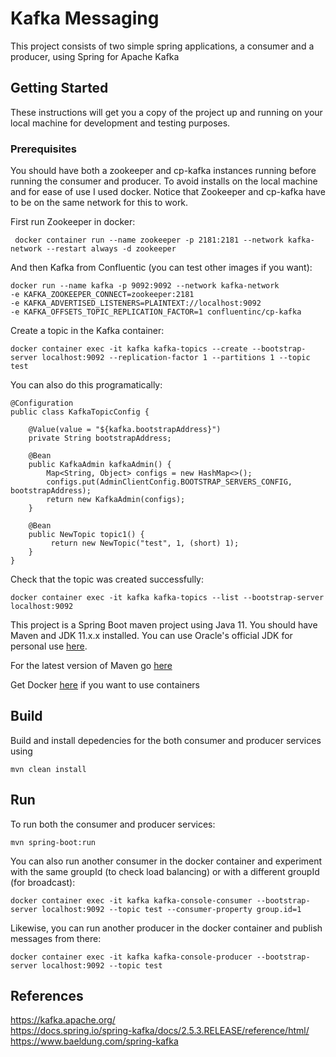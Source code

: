 # Kafka Messaging 

This project consists of two simple spring applications, a consumer and a producer, using Spring for Apache Kafka

## Getting Started

These instructions will get you a copy of the project up and running on your local machine for development and testing purposes.

### Prerequisites

You should have both a zookeeper and cp-kafka instances running before running the consumer and producer.
To avoid installs on the local machine and for ease of use I used docker. Notice that Zookeeper and cp-kafka have to be on the same network for this to work.

First run Zookeeper in docker:

```
 docker container run --name zookeeper -p 2181:2181 --network kafka-network --restart always -d zookeeper
```

And then Kafka from Confluentic (you can test other images if you want):

```
docker run --name kafka -p 9092:9092 --network kafka-network 
-e KAFKA_ZOOKEEPER_CONNECT=zookeeper:2181 
-e KAFKA_ADVERTISED_LISTENERS=PLAINTEXT://localhost:9092 
-e KAFKA_OFFSETS_TOPIC_REPLICATION_FACTOR=1 confluentinc/cp-kafka
```

Create a topic in the Kafka container:

```
docker container exec -it kafka kafka-topics --create --bootstrap-server localhost:9092 --replication-factor 1 --partitions 1 --topic test
```

You can also do this programatically:

```
@Configuration
public class KafkaTopicConfig {
    
    @Value(value = "${kafka.bootstrapAddress}")
    private String bootstrapAddress;
 
    @Bean
    public KafkaAdmin kafkaAdmin() {
        Map<String, Object> configs = new HashMap<>();
        configs.put(AdminClientConfig.BOOTSTRAP_SERVERS_CONFIG, bootstrapAddress);
        return new KafkaAdmin(configs);
    }
    
    @Bean
    public NewTopic topic1() {
         return new NewTopic("test", 1, (short) 1);
    }
}
```

Check that the topic was created successfully:

```
docker container exec -it kafka kafka-topics --list --bootstrap-server localhost:9092
```

This project is a Spring Boot maven project using Java 11. You should have Maven and JDK 11.x.x installed. You can use Oracle's official JDK for personal use [here]( https://www.oracle.com/java/technologies/javase-jdk11-downloads.html).


For the latest version of Maven go [here](https://maven.apache.org/download.cgi)

Get Docker [here](https://www.docker.com/get-started) if you want to use containers

## Build


Build and install depedencies for the both consumer and producer services using

```
mvn clean install
```

## Run


To run both the consumer and producer services:

```
mvn spring-boot:run
```

You can also run another consumer in the docker container and experiment with the same groupId (to check load balancing) or with a different groupId (for broadcast):

```
docker container exec -it kafka kafka-console-consumer --bootstrap-server localhost:9092 --topic test --consumer-property group.id=1
```

Likewise, you can run another producer in the docker container and publish messages from there:

```
docker container exec -it kafka kafka-console-producer --bootstrap-server localhost:9092 --topic test
```

## References

https://kafka.apache.org/ <br>
https://docs.spring.io/spring-kafka/docs/2.5.3.RELEASE/reference/html/ <br>
https://www.baeldung.com/spring-kafka
